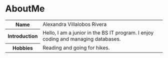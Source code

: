 # AboutMe
<body>
<table style="width:100%">
  <tr>
    <th>Name</th>
    <td>Alexandra Villalobos Rivera</td>
  </tr>
  <tr>
    <th>Introduction</th>
    <td>Hello, I am a junior in the BS IT program. I enjoy coding and managing databases.</td>
  </tr>
  <tr>
    <th>Hobbies</th>
    <td>Reading and going for hikes.</td>
  </tr> 
</table>
</html>
